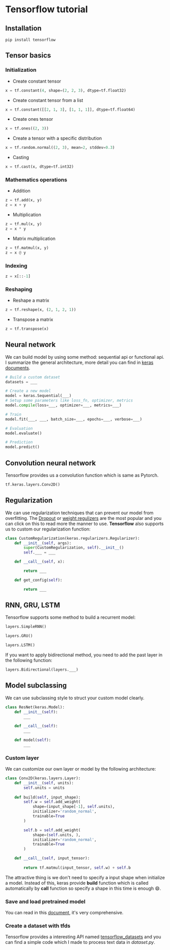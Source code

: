 # Tensorflow tutorial

## Installation
```
pip install tensorflow
```

## Tensor basics
### Initialization

- Create constant tensor
```python
x = tf.constant(4, shape=(2, 2, 3), dtype=tf.float32)
```
- Create constant tensor from a list
```python
x = tf.constant([[2, 1, 3], [1, 1, 1]], dtype=tf.float64)
```
- Create ones tensor
```python
x = tf.ones((2, 3))
```
- Create a tensor with a specific distribution
```python
x = tf.random.normal((2, 3), mean=2, stddev=0.3)
```
- Casting
```python
x = tf.cast(x, dtype=tf.int32)
```
### Mathematics operations

- Addition
```python
z = tf.add(x, y)
z = x + y
```
- Multiplication
```python
z = tf.mul(x, y)
z = x * y
```
- Matrix multiplication
```python
z = tf.matmul(x, y)
z = x @ y
```
### Indexing
```python
z = x[::-1]
```

### Reshaping

- Reshape a matrix
```python
z = tf.reshape(x, (2, 1, 2, 1))
```
- Transpose a matrix
```python
z = tf.transpose(x)
```

## Neural network
We can build model by using some method: sequential api or functional api. I summarize the general architecture, more detail 
you can find in [keras documents](https://keras.io/about/).

```python
# Build a custom dataset
datasets = ___

# Create a new model
model = keras.Sequential(___)
# Setup some parameters like loss_fn, optimizer, metrics 
model.compile(loss=___, optimizer=___, metrics=___)

# Train
model.fit(___, ___, batch_size=___, epochs=___, verbose=___)

# Evaluation
model.evaluate()

# Prediction
model.predict()
```

## Convolution neural network
Tensorflow provides us a convolution function which is same as Pytorch.
```python
tf.keras.layers.Conv2D()
```

## Regularization
We can use regularization techniques that can prevent our model from overfitting. The [Dropout](https://keras.io/api/layers/regularization_layers/dropout/) 
or [weight regulizers](https://keras.io/api/layers/regularizers/) are the most popular and you can click on this to read more the manner to use. **Tensorflow** 
also supports us to custom our regularization function:

```python
class CustomRegularization(keras.regularizers.Regularizer):
    def __init__(self, args):
        super(CustomRegularization, self).__init__()
        self.___ = ___

    def __call__(self, x):

        return ___

    def get_config(self):

        return ___
```

## RNN, GRU, LSTM
Tensorflow supports some method to build a recurrent model:
```python
layers.SimpleRNN()

layers.GRU()

layers.LSTM()
```

If you want to apply bidirectional method, you need to add the past layer 
in the following function:
```python
layers.Bidirectional(layers.___)
```

## Model subclassing
We can use subclassing style to struct your custom model clearly.
```python
class ResNet(keras.Model):
    def __init__(self):
        ___
    
    def __call__(self):
        ___

    def model(self):
        ___
```

### Custom layer
We can customize our own layer or model by the following architecture:

```python
class Conv2D(keras.layers.Layer):
    def __init__(self, units):
        self.units = units
    
    def build(self, input_shape):
        self.w = self.add_weight(
            shape=(input_shape[-1], self.units),
            initializer='random_normal',
            trainable=True
        )

        self.b = self.add_weight(
            shape=(self.units, ),
            initializer='random_normal',
            trainable=True
        )

    def __call__(self, input_tensor):
        
        return tf.matmul(input_tensor, self.w) + self.b
```

The attractive thing is we don't need to specify a input shape when initialize a model. Instead of this, 
keras provide **build** function which is called automatically by **__call__** function so specify a shape 
in this time is enough :smile:.

### Save and load pretrained model
You can read in this [document](https://keras.io/guides/serialization_and_saving/), it's very comprehensive.

### Create a dataset with tfds
Tensorflow provides a interesting API named [tensorflow_datasets](https://www.tensorflow.org/datasets/api_docs/python/tfds)
and you can find a simple code which I made to process text data in *_dataset.py_*.
